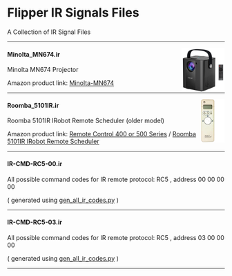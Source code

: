 # Flipper IR Signals Files #

A Collection of IR Signal Files

---
<img align="right" src=".Minolta-MN674.png"  width=100>

#### Minolta_MN674.ir  ####

Minolta MN674 Projector

Amazon product link: [Minolta-MN674](https://www.amazon.com/Minolta-MN674/dp/B08WZ3DNL2/)

---
<img align="right"  src=".Roomba_5101IR.png" height=100>

#### Roomba_5101IR.ir ####

Roomba 5101IR IRobot Remote Scheduler (older model)

Amazon product link:  [Remote Control 400 or 500 Series](https://www.amazon.com/Ship-Roomba-Scheduler-Remote-Control/dp/B01693B816/) /  [Roomba 5101IR IRobot Remote Scheduler](https://www.amazon.com/Roomba-5101IR-IRobot-Remote-Scheduler/dp/B000E7DL9Q)

---
#### IR-CMD-RC5-00.ir ####

All possible command codes for IR remote protocol: RC5 , address 00 00 00 00

( generated using [gen_all_ir_codes.py](../gen_all_ir_codes.py) )

---
#### IR-CMD-RC5-03.ir ####

All possible command codes for IR remote protocol: RC5 , address 03 00 00 00

( generated using [gen_all_ir_codes.py](../gen_all_ir_codes.py) )

---
